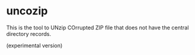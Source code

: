uncozip
=======

This is the tool to UNzip COrrupted ZIP file that does not have the central directory records.

(experimental version)
